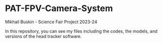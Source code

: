 # PAT-FPV-Camera-System
Mikhail Buskin - Science Fair Project 2023-24

In this repository, you can see my files including the codes, the models, and versions of the head tracker software.
